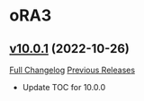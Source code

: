 # oRA3

## [v10.0.1](https://github.com/BigWigsMods/oRA3/tree/v10.0.1) (2022-10-26)
[Full Changelog](https://github.com/BigWigsMods/oRA3/compare/v10.0.0...v10.0.1) [Previous Releases](https://github.com/BigWigsMods/oRA3/releases)

- Update TOC for 10.0.0  

